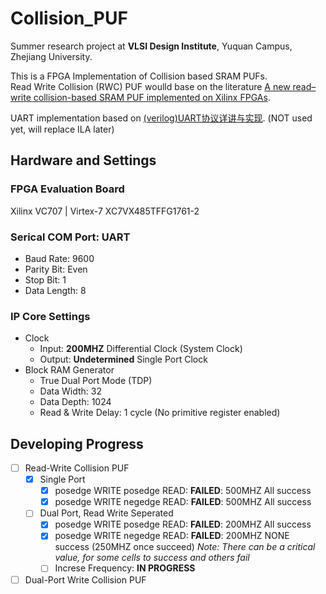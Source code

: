 # Collision_PUF

Summer research project at **VLSI Design Institute**, Yuquan Campus, Zhejiang University.  

This is a FPGA Implementation of Collision based SRAM PUFs.  
Read Write Collision (RWC) PUF woulld base on the literature [A new read–write collision-based SRAM PUF implemented on Xilinx FPGAs](https://link.springer.com/article/10.1007/s13389-021-00281-8).

UART implementation based on [(verilog)UART协议详讲与实现](https://zhuanlan.zhihu.com/p/549612117). (NOT used yet, will replace ILA later)

## Hardware and Settings
### FPGA Evaluation Board
Xilinx VC707 | Virtex-7 XC7VX485TFFG1761-2
### Serical COM Port: UART
- Baud Rate: 9600  
- Parity Bit: Even
- Stop Bit: 1
- Data Length: 8
### IP Core Settings
- Clock
    - Input: **200MHZ** Differential Clock (System Clock)
    - Output: **Undetermined** Single Port Clock
- Block RAM Generator
    - True Dual Port Mode (TDP)
    - Data Width: 32
    - Data Depth: 1024
    - Read & Write Delay: 1 cycle (No primitive register enabled)

## Developing Progress
- [ ] Read-Write Collision PUF
    - [x] Single Port
        - [x] posedge WRITE posedge READ: **FAILED**: 500MHZ All success 
        - [x] posedge WRITE negedge READ: **FAILED**: 500MHZ All success 
    - [ ] Dual Port, Read Write Seperated
        - [x] posedge WRITE posedge READ: **FAILED**: 200MHZ All success
        - [x] posedge WRITE negedge READ: **FAILED**: 200MHZ NONE success (250MHZ once succeed)
        _Note: There can be a critical value, for some cells to success and others fail_
        - [ ] Increse Frequency: **IN PROGRESS**
- [ ] Dual-Port Write Collision PUF